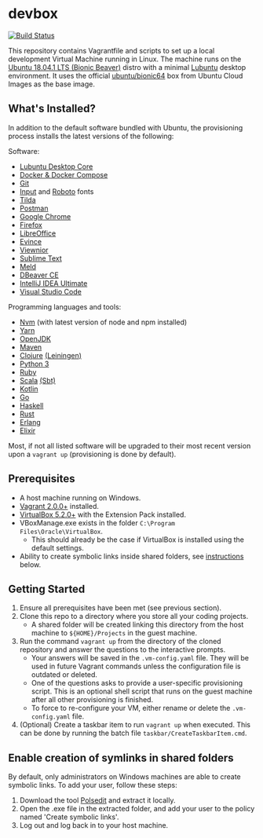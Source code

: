 # devbox

[![Build Status](https://img.shields.io/travis/com/xtangle/devbox.svg)](https://travis-ci.com/xtangle/devbox)

This repository contains Vagrantfile and scripts to set up a local development Virtual Machine running in Linux.
The machine runs on the [Ubuntu 18.04.1 LTS (Bionic Beaver)](http://releases.ubuntu.com/18.04.1/) distro with a minimal
[Lubuntu](https://lubuntu.net/) desktop environment. It uses the official [ubuntu/bionic64](https://app.vagrantup.com/ubuntu/boxes/bionic64) box 
from Ubuntu Cloud Images as the base image.

## What's Installed?

In addition to the default software bundled with Ubuntu, the provisioning process installs the latest versions of the following:

Software:

- [Lubuntu Desktop Core](https://packages.ubuntu.com/bionic/lubuntu-core)
- [Docker & Docker Compose](https://www.docker.com/)
- [Git](https://git-scm.com/)
- [Input](http://input.fontbureau.com/) and [Roboto](https://fonts.google.com/specimen/Roboto) fonts
- [Tilda](https://github.com/lanoxx/tilda)
- [Postman](https://www.getpostman.com/)
- [Google Chrome](https://www.google.com/chrome/)
- [Firefox](https://www.mozilla.org/en-US/firefox/)
- [LibreOffice](https://www.libreoffice.org/)
- [Evince](https://wiki.gnome.org/Apps/Evince)
- [Viewnior](http://siyanpanayotov.com/project/viewnior)
- [Sublime Text](https://www.sublimetext.com/)
- [Meld](http://meldmerge.org/)
- [DBeaver CE](https://dbeaver.io/)
- [IntelliJ IDEA Ultimate](https://www.jetbrains.com/idea/)
- [Visual Studio Code](https://code.visualstudio.com/)

Programming languages and tools:

- [Nvm](https://github.com/creationix/nvm) (with latest version of node and npm installed)
- [Yarn](https://yarnpkg.com/en/)
- [OpenJDK](https://openjdk.java.net/)
- [Maven](https://maven.apache.org/)
- [Clojure](https://clojure.org/) [(Leiningen)](https://leiningen.org/)
- [Python 3](https://www.python.org/)
- [Ruby](https://www.ruby-lang.org/en/)
- [Scala](https://www.scala-lang.org/) [(Sbt)](https://www.scala-sbt.org/)
- [Kotlin](https://kotlinlang.org/)
- [Go](https://golang.org/)
- [Haskell](https://www.haskell.org/)
- [Rust](https://www.rust-lang.org/)
- [Erlang](https://www.erlang.org/)
- [Elixir](https://elixir-lang.org/)

Most, if not all listed software will be upgraded to their most recent version upon a `vagrant up` (provisioning is done by default).

## Prerequisites

- A host machine running on Windows.
- [Vagrant 2.0.0+](https://www.vagrantup.com/downloads.html) installed.
- [VirtualBox 5.2.0+](https://www.virtualbox.org/wiki/Downloads) with the Extension Pack installed.
- VBoxManage.exe exists in the folder `C:\Program Files\Oracle\VirtualBox`.
   - This should already be the case if VirtualBox is installed using the default settings.
- Ability to create symbolic links inside shared folders, see [instructions](#enable-creation-of-symlinks-in-shared-folders) below.

## Getting Started

1. Ensure all prerequisites have been met (see previous section).
1. Clone this repo to a directory where you store all your coding projects. 
   - A shared folder will be created linking this directory from the host machine to `${HOME}/Projects` in the guest machine. 
1. Run the command `vagrant up` from the directory of the cloned repository and answer the questions to the interactive prompts.
   - Your answers will be saved in the `.vm-config.yaml` file. They will be used in future Vagrant commands unless the configuration file is outdated or deleted.
   - One of the questions asks to provide a user-specific provisioning script. This is an optional shell script that runs on the guest machine after all other provisioning is finished. 
   - To force to re-configure your VM, either rename or delete the `.vm-config.yaml` file.
1. (Optional) Create a taskbar item to run `vagrant up` when executed. This can be done by running the batch file `taskbar/CreateTaskbarItem.cmd`.

## Enable creation of symlinks in shared folders

By default, only administrators on Windows machines are able to create symbolic links. To add your user, follow these steps:

1. Download the tool [Polsedit](http://www.southsoftware.com/) and extract it locally.
1. Open the .exe file in the extracted folder, and add your user to the policy named 'Create symbolic links'.
1. Log out and log back in to your host machine.

